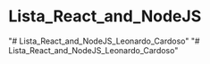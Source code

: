 # Lista_React_and_NodeJS
"# Lista_React_and_NodeJS_Leonardo_Cardoso" 
"# Lista_React_and_NodeJS_Leonardo_Cardoso" 

